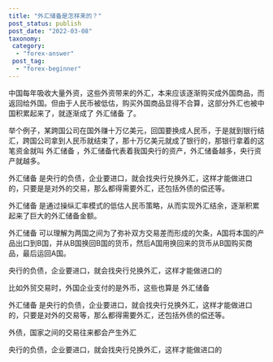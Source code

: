 ```yaml
---
title: "外汇储备是怎样来的？"
post_status: publish
post_date: "2022-03-08"
taxonomy:
 category: 
  - "forex-answer"
 post_tag: 
  - "forex-beginner"
---
```


中国每年吸收大量外资，这些外资带来的外汇，本来应该逐渐购买成外国商品，而返回给外国。但由于人民币被低估，购买外国商品显得不合算，这部分外汇也被中国积累起来了，就逐渐成了 外汇储备 了。

举个例子，某跨国公司在国外赚十万亿美元，回国要换成人民币，于是就到银行结汇，跨国公司拿到人民币就结束了，那十万亿美元就成了银行的，那银行拿着的这笔资金就叫 外汇储备 ，外汇储备代表着我国央行的资产，外汇储备越多，央行资产就越多。

外汇储备 是央行的负债，企业要进口，就会找央行兑换外汇，这样才能做进口的，只要是是对外的交易，那么都得需要外汇，还包括外债的偿还等。

外汇储备 是通过操纵汇率模式的低估人民币策略，从而实现外汇结余，逐渐积累起来了巨大的外汇储备金额。

外汇储备 可以理解为两国之间为了弥补双方交易差而形成的欠条，A国将本国的产品出口到B国，并从B国换回B国的货币，然后A国用换回来的货币从B国购买商品，最后运回A国。

央行的负债，企业要进口，就会找央行兑换外汇，这样才能做进口的

比如外贸交易时，外国企业支付的是外币，这些也算是 外汇储备

外汇储备 是央行的负债，企业要进口，就会找央行兑换外汇，这样才能做进口的，只要是对外的交易等，那么都得需要外汇，还包括外债的偿还等。

外债，国家之间的交易往来都会产生外汇

央行的负债，企业要进口，就会找央行兑换外汇，这样才能做进口的
